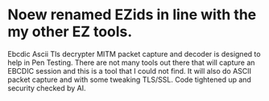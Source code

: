 # Noew renamed EZids in line with the my other EZ tools.
Ebcdic Ascii Tls decrypter MITM packet capture and decoder is designed to help in Pen Testing. There are not many tools out there that will capture an EBCDIC session and this is a tool that I could not find.  It will also do ASCII packet capture and with some tweaking TLS/SSL.
Code tightened up and security checked by AI.  
